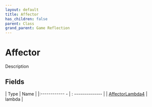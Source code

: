 ```yaml
---
layout: default
title: Affector
has_children: false
parent: Class
grand_parent: Game Reflection
---
```

# Affector
Description 

## Fields
| Type | Name |
|:------------ - | : -------------- |
| [AffectorLambda4](game-reflection/components/affector_lambda4.md) | lambda |
